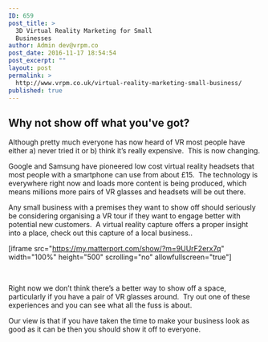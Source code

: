 ```yaml
---
ID: 659
post_title: >
  3D Virtual Reality Marketing for Small
  Businesses
author: Admin dev@vrpm.co
post_date: 2016-11-17 18:54:54
post_excerpt: ""
layout: post
permalink: >
  http://www.vrpm.co.uk/virtual-reality-marketing-small-business/
published: true
---
```

<h2>Why not show off what you've got?</h2>
<span style="font-weight: 400;">Although pretty much everyone has now heard of VR most people have either a) never tried it or b) think it’s really expensive.  This is now changing.</span>

<span style="font-weight: 400;">Google and Samsung have pioneered low cost virtual reality headsets that most people with a smartphone can use from about £15.  The technology is everywhere right now and loads more content is being produced, which means millions more pairs of VR glasses and headsets will be out there. </span>

<span style="font-weight: 400;">Any small business with a premises they want to show off should seriously be considering organising a VR tour if they want to engage better with potential new customers.  A virtual reality capture offers a proper insight into a place, check out this capture of a local business..</span>

<span style="font-weight: 400;">[iframe src="https://my.matterport.com/show/?m=9UUrF2erx7q" width="100%" height="500" scrolling="no" allowfullscreen="true"]</span>

&nbsp;

<span style="font-weight: 400;">Right now we don’t think there’s a better way to show off a space, particularly if you have a pair of VR glasses around.  Try out one of these experiences and you can see what all the fuss is about.   </span>

<span style="font-weight: 400;">Our view is that if you have taken the time to make your business look as good as it can be then you should show it off to everyone.   </span>

&nbsp;